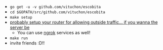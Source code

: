* `go get -u -v github.com/vituchon/escobita`
* `cd $GOPATH/src/github.com/vituchon/escobita`
* `make setup`
* [probably setup your router for allowing outside traffic... if you wanna the server be](https://www.wikihow.com/Set-Up-Port-Forwarding-on-a-Router)
  * You can use [ngrok]([url](https://ngrok.com/)) services as well!
* `make run`
* invite friends :D!!
